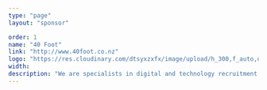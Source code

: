```yaml
---
type: "page"
layout: "sponsor"

order: 1
name: "40 Foot"
link: "http://www.40foot.co.nz"
logo: "https://res.cloudinary.com/dtsyxzxfx/image/upload/h_300,f_auto,q_auto/v1578008506/2020/40foot_logo_white_background.jpg"
width: 
description: "We are specialists in digital and technology recruitment operating in Auckland and Wellington.  Our aim is to go deeper and unearth the best talent, both here and offshore, to enable our clients to achieve business goals"
---
```


